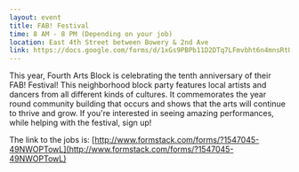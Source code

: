 ```yaml
---
layout: event
title: FAB! Festival
time: 8 AM - 8 PM (Depending on your job)
location: East 4th Street between Bowery & 2nd Ave
link: https://docs.google.com/forms/d/1xGs9PBPb11D2DTq7LFmvbht6n4mnsRtUI9gzagS9dfk/viewform
---
```

This year, Fourth Arts Block is celebrating the tenth anniversary of their FAB! Festival! This neighborhood block party features local artists and dancers from all different kinds of cultures. It commemorates the year round community building that occurs and shows that the arts will continue to thrive and grow. If you're interested in seeing amazing performances, while helping with the festival, sign up!

The link to the jobs is: [http://www.formstack.com/forms/?1547045-49NWOPTowL](http://www.formstack.com/forms/?1547045-49NWOPTowL)
